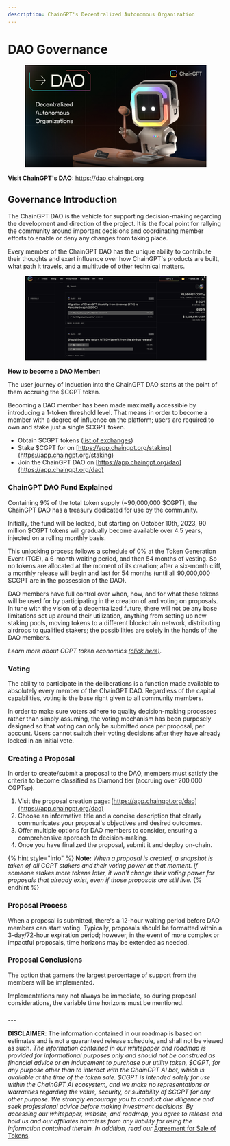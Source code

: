 ```yaml
---
description: ChainGPT's Decentralized Autonomous Organization
---
```


# DAO Governance

<figure><img src="../.gitbook/assets/10.png" alt=""><figcaption></figcaption></figure>

**Visit ChainGPT's DAO:** [https://dao.chaingpt.org ](https://dao.chaingpt.org)

## Governance Introduction

The ChainGPT DAO is the vehicle for supporting decision-making regarding the development and direction of the project. It is the focal point for rallying the community around important decisions and coordinating member efforts to enable or deny any changes from taking place.

Every member of the ChainGPT DAO has the unique ability to contribute their thoughts and exert influence over how ChainGPT's products are built, what path it travels, and a multitude of other technical matters.

<figure><img src="../.gitbook/assets/image.png" alt=""><figcaption></figcaption></figure>

**How to become a DAO Member:**

The user journey of Induction into the ChainGPT DAO starts at the point of them accruing the $CGPT token.&#x20;

Becoming a DAO member has been made maximally accessible by introducing a 1-token threshold level. That means in order to become a member with a degree of influence on the platform; users are required to own and stake just a single $CGPT token.

* Obtain $CGPT tokens ([list of exchanges](https://chaingpt.org/#buy))
* Stake $CGPT for on [https://app.chaingpt.org/staking](https://app.chaingpt.org/staking)
* Join the ChainGPT DAO on [https://app.chaingpt.org/dao](https://app.chaingpt.org/dao)

### ChainGPT DAO Fund Explained

Containing 9% of the total token supply (\~90,000,000 $CGPT), the ChainGPT DAO has a treasury dedicated for use by the community.&#x20;

Initially, the fund will be locked, but starting on October 10th, 2023, 90 million $CGPT tokens will gradually become available over 4.5 years, injected on a rolling monthly basis.

This unlocking process follows a schedule of 0% at the Token Generation Event (TGE), a 6-month waiting period, and then 54 months of vesting. So no tokens are allocated at the moment of its creation; after a six-month cliff, a monthly release will begin and last for 54 months (until all 90,000,000 $CGPT are in the possession of the DAO).

DAO members have full control over when, how, and for what these tokens will be used for by participating in the creation of and voting on proposals. In tune with the vision of a decentralized future, there will not be any base limitations set up around their utilization, anything from setting up new staking pools, moving tokens to a different blockchain network, distributing airdrops to qualified stakers; the possibilities are solely in the hands of the DAO members.&#x20;

_Learn more about CGPT token economics_ [_(click here)_](cgpt-utility-token/)_._

### Voting&#x20;

The ability to participate in the deliberations is a function made available to absolutely every member of the ChainGPT DAO. Regardless of the capital capabilities, voting is the base right given to all community members.&#x20;

In order to make sure voters adhere to quality decision-making processes rather than simply assuming, the voting mechanism has been purposely designed so that voting can only be submitted once per proposal, per account. Users cannot switch their voting decisions after they have already locked in an initial vote.

### Creating a Proposal

In order to create/submit a proposal to the DAO, members must satisfy the criteria to become classified as Diamond tier (accruing over 200,000 CGPTsp).

1. Visit the proposal creation page: [https://app.chaingpt.org/dao](https://app.chaingpt.org/dao)
2. Choose an informative title and a concise description that clearly communicates your proposal's objectives and desired outcomes.
3. Offer multiple options for DAO members to consider, ensuring a comprehensive approach to decision-making.
4. Once you have finalized the proposal, submit it and deploy on-chain.&#x20;

{% hint style="info" %}
**Note:** _When a proposal is created, a snapshot is taken of all CGPT stakers and their voting power at that moment. If someone stakes more tokens later, it won't change their voting power for proposals that already exist, even if those proposals are still live._
{% endhint %}

### Proposal Process

When a proposal is submitted, there's a 12-hour waiting period before DAO members can start voting. Typically, proposals should be formatted within a 3-day/72-hour expiration period; however, in the event of more complex or impactful proposals, time horizons may be extended as needed.&#x20;



### Proposal Conclusions

The option that garners the largest percentage of support from the members will be implemented.

Implementations may not always be immediate, so during proposal considerations, the variable time horizons must be mentioned.

###

\---

**DISCLAIMER**: The information contained in our roadmap is based on estimates and is not a guaranteed release schedule, and shall not be viewed as such.  _The information contained in our whitepaper and roadmap is provided for informational purposes only and should not be construed as financial advice or an inducement to purchase our utility token, $CGPT, for any purpose other than to interact with the ChainGPT AI bot, which is available at the time of the token sale. $CGPT is intended solely for use within the ChainGPT AI ecosystem, and we make no representations or warranties regarding the value, security, or suitability of $CGPT for any other purpose. We strongly encourage you to conduct due diligence and seek professional advice before making investment decisions. By accessing our whitepaper, website, and roadmap, you agree to release and hold us and our affiliates harmless from any liability for using the information contained therein.  In addition, read our_ [Agreement for Sale of Tokens](https://www.chaingpt.org/licences).
